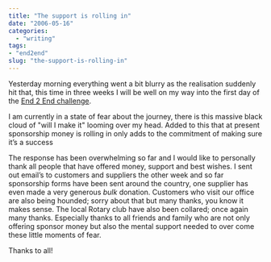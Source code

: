 ```yaml
---
title: "The support is rolling in"
date: "2006-05-16"
categories:
  - "writing"
tags:
- "end2end"
slug: "the-support-is-rolling-in"
---
```


<!-- ![BHF][image-1] -->

Yesterday morning everything went a bit blurry as the realisation suddenly hit that, this time in three weeks I will be well on my way into the first day of the [End 2 End challenge][1].

I am currently in a state of fear about the journey, there is this massive black cloud of "will I make it" looming over my head. Added to this that at present sponsorship money is rolling in only adds to the commitment of making sure it’s a success

The response has been overwhelming so far and I would like to personally thank all people that have offered money, support and best wishes.
I sent out email’s to customers and suppliers the other week and so far sponsorship forms have been sent around the country, one supplier has even made a very generous _bulk_ donation. Customers who visit our office are also being hounded; sorry about that but many thanks, you know it makes sense. The local Rotary club have also been collared; once again many thanks.
Especially thanks to all friends and family who are not only offering sponsor money but also the mental support needed to over come these little moments of fear.

Thanks to all!

[1]:	https://adamchamberlin.info/tagged/end2end

[image-1]:	/images/147476869.jpg
